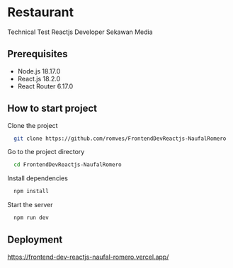 
# Restaurant

Technical Test Reactjs Developer Sekawan Media


## Prerequisites

- Node.js 18.17.0
- React.js 18.2.0
- React Router 6.17.0


## How to start project

Clone the project

```bash
  git clone https://github.com/romves/FrontendDevReactjs-NaufalRomero
```

Go to the project directory

```bash
  cd FrontendDevReactjs-NaufalRomero
```

Install dependencies

```bash
  npm install
```

Start the server

```bash
  npm run dev
```


## Deployment

https://frontend-dev-reactjs-naufal-romero.vercel.app/

